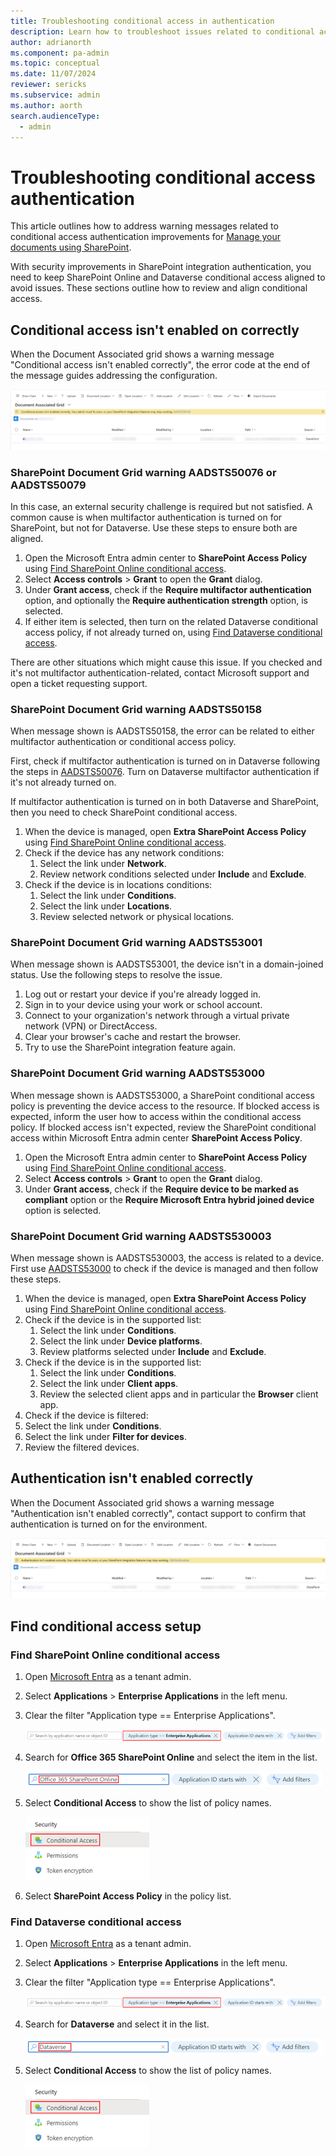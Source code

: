 ```yaml
---
title: Troubleshooting conditional access in authentication 
description: Learn how to troubleshoot issues related to conditional access authentication for SharePoint and Dataverse.
author: adrianorth
ms.component: pa-admin
ms.topic: conceptual
ms.date: 11/07/2024
reviewer: sericks
ms.subservice: admin
ms.author: aorth
search.audienceType: 
  - admin
---
```

# Troubleshooting conditional access authentication

This article outlines how to address warning messages related to conditional access authentication improvements for [Manage your documents using SharePoint](manage-documents-using-sharepoint.md).

With security improvements in SharePoint integration authentication, you need to keep SharePoint Online and Dataverse conditional access aligned to avoid issues. These sections outline how to review and align conditional access.

## Conditional access isn't enabled on correctly

When the Document Associated grid shows a warning message "Conditional access isn't enabled correctly", the error code at the end of the message guides addressing the configuration.

![Document associated grid cconditional access isn't enabled correctly](./media/troubleshooting-conditional-access-in-authentication/document-associated-grid-conditional-access-incorrect.png "Document associated grid cconditional access isn't enabled correctly")  

### SharePoint Document Grid warning AADSTS50076 or AADSTS50079 

In this case, an external security challenge is required but not satisfied. A common cause is when multifactor authentication is turned on for SharePoint, but not for Dataverse. Use these steps to ensure both are aligned.

1. Open the Microsoft Entra admin center to **SharePoint Access Policy** using [Find SharePoint Online conditional access](#find-sharepoint-online-conditional-access).
1. Select **Access controls** > **Grant** to open the **Grant** dialog.
1. Under **Grant access**, check if the **Require multifactor authentication** option, and optionally the **Require authentication strength** option, is selected.
1. If either item is selected, then turn on the related Dataverse conditional access policy, if not already turned on, using [Find Dataverse conditional access](#find-dataverse-conditional-access).

There are other situations which might cause this issue. If you checked and it's not multifactor authentication-related, contact Microsoft support and open a ticket requesting support.

### SharePoint Document Grid warning AADSTS50158 

When message shown is AADSTS50158, the error can be related to either multifactor authentication or conditional access policy.

First, check if multifactor authentication is turned on in Dataverse following the steps in [AADSTS50076](#sharepoint-document-grid-warning-aadsts50076-or-aadsts50079). Turn on Dataverse multifactor authentication if it's not already turned on.

If multifactor authentication is turned on in both Dataverse and SharePoint, then you need to check SharePoint conditional access.

1. When the device is managed, open **Extra SharePoint Access Policy** using [Find SharePoint Online conditional access](#find-sharepoint-online-conditional-access).
1. Check if the device has any network conditions:
   1. Select the link under **Network**.
   1. Review network conditions selected under **Include** and **Exclude**.
1. Check if the device is in locations conditions:
   1. Select the link under **Conditions**.
   1. Select the link under **Locations**.
   1. Review selected network or physical locations.

### SharePoint Document Grid warning AADSTS53001

When message shown is AADSTS53001, the device isn't in a domain-joined status. Use the following steps to resolve the issue.

1. Log out or restart your device if you're already logged in. 
1. Sign in to your device using your work or school account. 
1. Connect to your organization's network through a virtual private network (VPN) or DirectAccess. 
1. Clear your browser's cache and restart the browser. 
1. Try to use the SharePoint integration feature again.

### SharePoint Document Grid warning AADSTS53000

When message shown is AADSTS53000, a SharePoint conditional access policy is preventing the device access to the resource. If blocked access is expected, inform the user how to access within the conditional access policy. If blocked access isn't expected, review the SharePoint conditional access within Microsoft Entra admin center **SharePoint Access Policy**.

1. Open the Microsoft Entra admin center to **SharePoint Access Policy** using [Find SharePoint Online conditional access](#find-sharepoint-online-conditional-access).
1. Select **Access controls** > **Grant** to open the **Grant** dialog.
1. Under **Grant access**, check if the **Require device to be marked as compliant** option or the **Require Microsoft Entra hybrid joined device** option is selected.

### SharePoint Document Grid warning AADSTS530003 

When message shown is AADSTS530003, the access is related to a device. First use [AADSTS53000](#sharepoint-document-grid-warning-aadsts53000) to check if the device is managed and then follow these steps.

1. When the device is managed, open **Extra SharePoint Access Policy** using [Find SharePoint Online conditional access](#find-sharepoint-online-conditional-access).
1. Check if the device is in the supported list:
   1. Select the link under **Conditions**.
   1. Select the link under **Device platforms**.
   1. Review platforms selected under **Include** and **Exclude**.
1. Check if the device is in the supported list:
   1. Select the link under **Conditions**.
   1. Select the link under **Client apps**.
   1. Review the selected client apps and in particular the **Browser** client app.
 1. Check if the device is filtered:
   1. Select the link under **Conditions**.
   1. Select the link under **Filter for devices**.
   1. Review the filtered devices.

## Authentication isn't enabled correctly

When the Document Associated grid shows a warning message "Authentication isn't enabled correctly", contact support to confirm that authentication is turned on for the environment.

![Document associated grid authentication isn't enabled correctly](./media/troubleshooting-conditional-access-in-authentication/document-associated-grid-authentication-incorrect.png "Document associated grid authentication isn't enabled correctly")  

## Find conditional access setup

### Find SharePoint Online conditional access

1. Open [Microsoft Entra](https://entra.microsoft.com) as a tenant admin.
1. Select **Applications** > **Enterprise Applications** in the left menu.
1. Clear the filter "Application type == Enterprise Applications".

   ![Clear application type filter](./media/troubleshooting-conditional-access-in-authentication/entra-conditional-access-clear-application-type.png "Clear application type filter")  

1. Search for **Office 365 SharePoint Online** and select the item in the list.

   ![Search for Office 365 SharePoint Online](./media/troubleshooting-conditional-access-in-authentication/entra-conditional-access-search-sharepoint-online.png "Search for Office 365 SharePoint Online")  

1. Select **Conditional Access** to show the list of policy names.

   ![Select Security Conditional Access](./media/troubleshooting-conditional-access-in-authentication/entra-conditional-access-security-conditional-access-policies.png "Select Security Conditional Access")

1. Select **SharePoint Access Policy** in the policy list.

### Find Dataverse conditional access

1. Open [Microsoft Entra](https://entra.microsoft.com) as a tenant admin.
1. Select **Applications** > **Enterprise Applications** in the left menu.
1. Clear the filter "Application type == Enterprise Applications".
   
   ![Clear application type filter](./media/troubleshooting-conditional-access-in-authentication/entra-conditional-access-clear-application-type.png "Clear application type filter")  

1. Search for **Dataverse** and select it in the list.

   ![Search for Dataverse](./media/troubleshooting-conditional-access-in-authentication/entra-conditional-access-search-dataverse.png "Search for Dataverse")  
  
1. Select **Conditional Access** to show the list of policy names.

   ![Select Security Conditional Access](./media/troubleshooting-conditional-access-in-authentication/entra-conditional-access-security-conditional-access-policies.png "Select Security Conditional Access" )  
